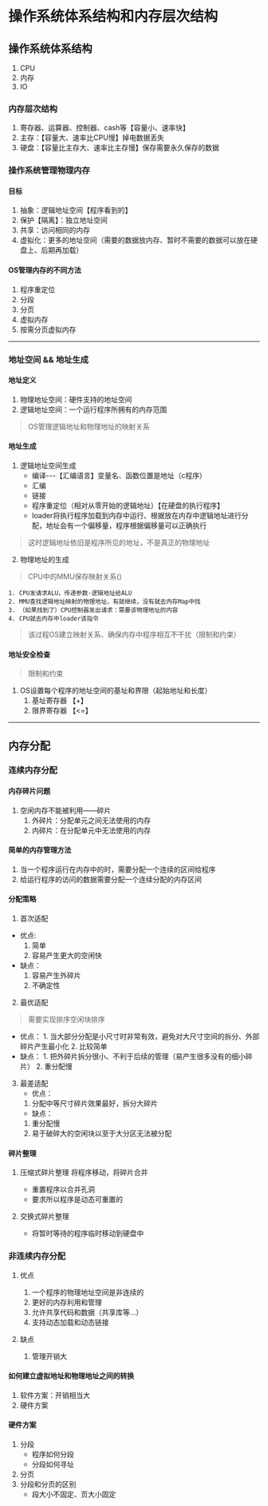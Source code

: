 # 操作系统体系结构和内存层次结构

## 操作系统体系结构
1. CPU
2. 内存
3. IO
   
### 内存层次结构
1. 寄存器、运算器、控制器、cash等【容量小、速率快】
2. 主存：【容量大、速率比CPU慢】掉电数据丢失
3. 硬盘：【容量比主存大、速率比主存慢】保存需要永久保存的数据

### 操作系统管理物理内存
#### 目标
1. 抽象：逻辑地址空间【程序看到的】
2. 保护【隔离】：独立地址空间
3. 共享：访问相同的内存
4. 虚拟化：更多的地址空间（需要的数据放内存、暂时不需要的数据可以放在硬盘上、后期再加载）

#### OS管理内存的不同方法
1. 程序重定位
2. 分段
3. 分页
4. 虚拟内存
5. 按需分页虚拟内存

---
### 地址空间 && 地址生成
#### 地址定义
1. 物理地址空间：硬件支持的地址空间
2. 逻辑地址空间：一个运行程序所拥有的内存范围
> OS管理逻辑地址和物理地址的映射关系

#### 地址生成
1. 逻辑地址空间生成
   * 编译---【汇编语言】变量名、函数位置是地址（c程序）
   * 汇编
   * 链接
   * 程序重定位（相对从零开始的逻辑地址）【在硬盘的执行程序】
   * loader将执行程序加载到内存中运行、根据放在内存中逻辑地址进行分配，地址会有一个偏移量，程序根据偏移量可以正确执行
  
  > 这时逻辑地址依旧是程序所见的地址，不是真正的物理地址
2. 物理地址的生成
  > CPU中的MMU保存映射关系()

    1. CPU发请求ALU，传递参数-逻辑地址给ALU
    2. MMU查找逻辑地址映射的物理地址，有就继续，没有就去内存Map中找
    3. （如果找到了）CPU控制器发出请求：需要该物理地址的内容
    4. CPU就去内存中loader该指令
> 该过程OS建立映射关系、确保内存中程序相互不干扰（限制和约束）

#### 地址安全检查
> 限制和约束
1. OS设置每个程序的地址空间的基址和界限（起始地址和长度）
   1. 基址寄存器 【+】
   2. 限界寄存器 【<=】

---
## 内存分配

### 连续内存分配
#### 内存碎片问题
1. 空闲内存不能被利用——碎片
   1. 外碎片：分配单元之间无法使用的内存
   2. 内碎片：在分配单元中无法使用的内存

#### 简单的内存管理方法
1. 当一个程序运行在内存中的时，需要分配一个连续的区间给程序
2. 给运行程序的访问的数据需要分配一个连续分配的内存区间

#### 分配策略
1. 首次适配
  * 优点:
    1. 简单
    2. 容易产生更大的空闲快
  * 缺点：
    1. 容易产生外碎片
    2. 不确定性
2. 最优适配
> 需要实现排序空闲块排序

   * 优点：
    1. 当大部分分配是小尺寸时非常有效，避免对大尺寸空间的拆分、外部碎片产生最小化
    2. 比较简单
   * 缺点：
    1. 把外碎片拆分很小、不利于后续的管理（易产生很多没有的细小碎片）
    2. 重分配慢
   
3. 最差适配
   * 优点：
    1. 分配中等尺寸碎片效果最好，拆分大碎片
   * 缺点：
    1. 重分配慢
    2. 易于破碎大的空闲块以至于大分区无法被分配

#### 碎片整理
1. 压缩式碎片整理
   将程序移动，将碎片合并
   * 重置程序以合并孔洞
   * 要求所以程序是动态可重置的

2. 交换式碎片整理
   * 将暂时等待的程序临时移动到硬盘中

### 非连续内存分配
1. 优点
   1. 一个程序的物理地址空间是非连续的
   2. 更好的内存利用和管理
   3. 允许共享代码和数据（共享库等...）
   4. 支持动态加载和动态链接

2. 缺点
   1. 管理开销大

#### 如何建立虚拟地址和物理地址之间的转换
1. 软件方案：开销相当大
2. 硬件方案

#### 硬件方案
1. 分段
   * 程序如何分段
   * 分段如何寻址
2. 分页
3. 分段和分页的区别
   * 段大小不固定、页大小固定

